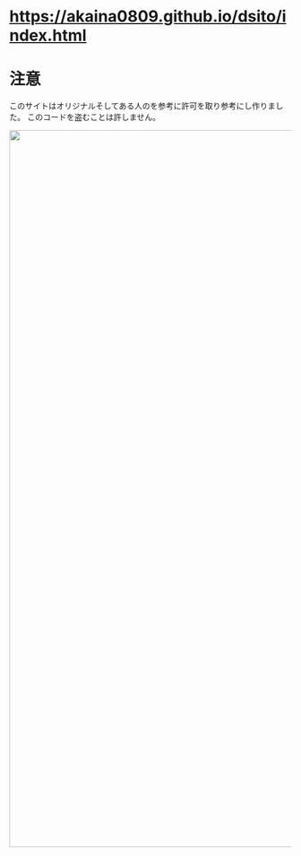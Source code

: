 # https://akaina0809.github.io/dsito/index.html
# 注意
このサイトはオリジナルそしてある人のを参考に許可を取り参考にし作りました。
このコードを盗むことは許しません。

<p align="center">
    <img width="1280" src"" alt="title">
</p>
